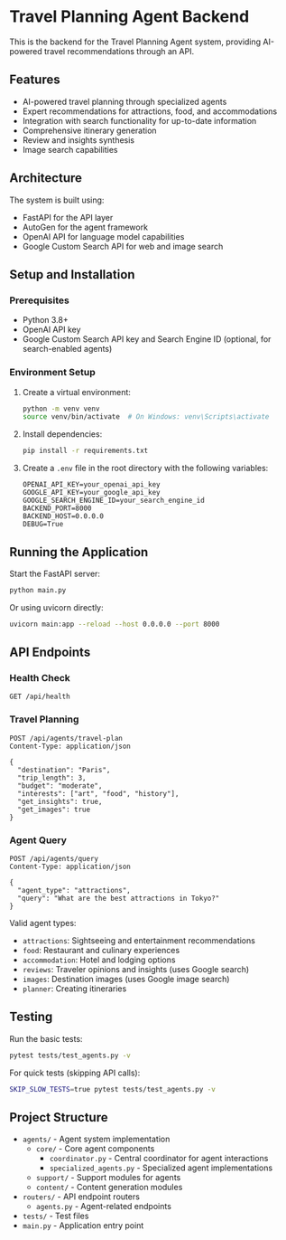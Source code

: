 # Travel Planning Agent Backend

This is the backend for the Travel Planning Agent system, providing AI-powered travel recommendations through an API.

## Features

- AI-powered travel planning through specialized agents
- Expert recommendations for attractions, food, and accommodations
- Integration with search functionality for up-to-date information
- Comprehensive itinerary generation
- Review and insights synthesis 
- Image search capabilities

## Architecture

The system is built using:

- FastAPI for the API layer
- AutoGen for the agent framework
- OpenAI API for language model capabilities
- Google Custom Search API for web and image search

## Setup and Installation

### Prerequisites

- Python 3.8+
- OpenAI API key
- Google Custom Search API key and Search Engine ID (optional, for search-enabled agents)

### Environment Setup

1. Create a virtual environment:
   ```bash
   python -m venv venv
   source venv/bin/activate  # On Windows: venv\Scripts\activate
   ```

2. Install dependencies:
   ```bash
   pip install -r requirements.txt
   ```

3. Create a `.env` file in the root directory with the following variables:
   ```
   OPENAI_API_KEY=your_openai_api_key
   GOOGLE_API_KEY=your_google_api_key
   GOOGLE_SEARCH_ENGINE_ID=your_search_engine_id
   BACKEND_PORT=8000
   BACKEND_HOST=0.0.0.0
   DEBUG=True
   ```

## Running the Application

Start the FastAPI server:

```bash
python main.py
```

Or using uvicorn directly:

```bash
uvicorn main:app --reload --host 0.0.0.0 --port 8000
```

## API Endpoints

### Health Check
```
GET /api/health
```

### Travel Planning
```
POST /api/agents/travel-plan
Content-Type: application/json

{
  "destination": "Paris",
  "trip_length": 3,
  "budget": "moderate",
  "interests": ["art", "food", "history"],
  "get_insights": true,
  "get_images": true
}
```

### Agent Query
```
POST /api/agents/query
Content-Type: application/json

{
  "agent_type": "attractions",
  "query": "What are the best attractions in Tokyo?"
}
```

Valid agent types:
- `attractions`: Sightseeing and entertainment recommendations
- `food`: Restaurant and culinary experiences
- `accommodation`: Hotel and lodging options
- `reviews`: Traveler opinions and insights (uses Google search)
- `images`: Destination images (uses Google image search)
- `planner`: Creating itineraries

## Testing

Run the basic tests:

```bash
pytest tests/test_agents.py -v
```

For quick tests (skipping API calls):

```bash
SKIP_SLOW_TESTS=true pytest tests/test_agents.py -v
```

## Project Structure

- `agents/` - Agent system implementation
  - `core/` - Core agent components
    - `coordinator.py` - Central coordinator for agent interactions
    - `specialized_agents.py` - Specialized agent implementations
  - `support/` - Support modules for agents
  - `content/` - Content generation modules
- `routers/` - API endpoint routers
  - `agents.py` - Agent-related endpoints
- `tests/` - Test files
- `main.py` - Application entry point 